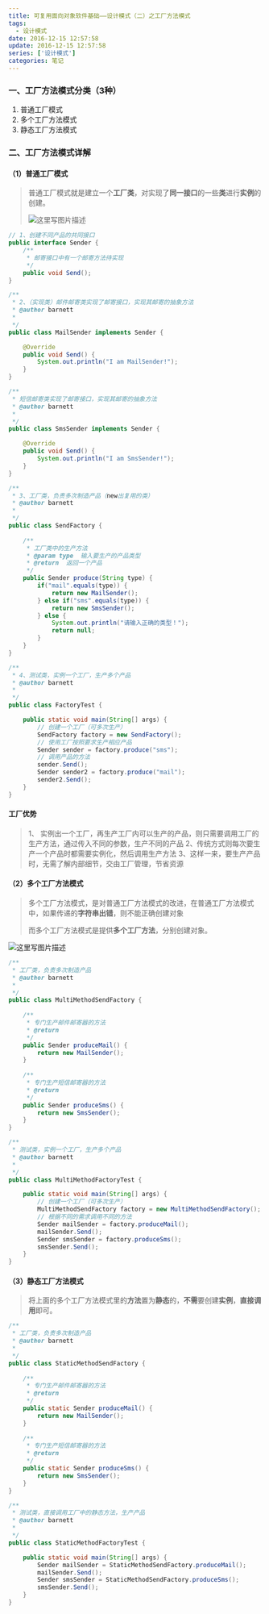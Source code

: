 ```yaml
---
title: 可复用面向对象软件基础——设计模式（二）之工厂方法模式
tags:
  - 设计模式
date: 2016-12-15 12:57:58
update: 2016-12-15 12:57:58
series: ['设计模式']
categories: 笔记
---
```


### 一、工厂方法模式分类（3种）

 1. 普通工厂模式
 2. 多个工厂方法模式
 3. 静态工厂方法模式
### 二、工厂方法模式详解
#### （1）普通工厂模式

> 普通工厂模式就是建立一个**工厂类**，对实现了**同一接口**的一些**类**进行**实例**的创建。
> 
> ![这里写图片描述](https://imgconvert.csdnimg.cn/aHR0cDovL2ltZy5ibG9nLmNzZG4ubmV0LzIwMTYxMjE1MTEyNDMwNDE2?x-oss-process=image/format,png)
```java
// 1、创建不同产品的共同接口
public interface Sender {
	/**
	 * 邮寄接口中有一个邮寄方法待实现
	 */
	public void Send();
}
```

```java
/**
 * 2、（实现类）邮件邮寄类实现了邮寄接口，实现其邮寄的抽象方法
 * @author barnett
 *
 */
public class MailSender implements Sender {

	@Override
	public void Send() {
		System.out.println("I am MailSender!");
	}
}
```

```java
/**
 * 短信邮寄类实现了邮寄接口，实现其邮寄的抽象方法
 * @author barnett
 *
 */
public class SmsSender implements Sender {

	@Override
	public void Send() {
		System.out.println("I am SmsSender!");
	}
}
```

```java
/**
 * 3、工厂类，负责多次制造产品（new出复用的类）
 * @author barnett
 *
 */
public class SendFactory {
	
	/**
	 * 工厂类中的生产方法
	 * @param type	输入要生产的产品类型
	 * @return	返回一个产品
	 */
	public Sender produce(String type) {
		if("mail".equals(type)) {
			return new MailSender();
		} else if("sms".equals(type)) {
			return new SmsSender();
		} else {
			System.out.println("请输入正确的类型！");
			return null;
		}
	}
}
```

```java
/**
 * 4、测试类，实例一个工厂，生产多个产品
 * @author barnett
 *
 */
public class FactoryTest {

	public static void main(String[] args) {
		// 创建一个工厂（可多次生产）
		SendFactory factory = new SendFactory();
		// 使用工厂按照要求生产相应产品
		Sender sender = factory.produce("sms");
		// 调用产品的方法
		sender.Send();
		Sender sender2 = factory.produce("mail");
		sender2.Send();
	}
}
```

#### 工厂优势
> 1、 实例出一个工厂，再生产工厂内可以生产的产品，则只需要调用工厂的生产方法，通过传入不同的参数，生产不同的产品
> 2、传统方式则每次要生产一个产品时都需要实例化，然后调用生产方法
> 3、这样一来，要生产产品时，无需了解内部细节，交由工厂管理，节省资源

#### （2）多个工厂方法模式

> 多个工厂方法模式，是对普通工厂方法模式的改进，在普通工厂方法模式中，如果传递的**字符串出错**，则不能正确创建对象
> 
> 而多个工厂方法模式是提供**多个工厂方法**，分别创建对象。

![这里写图片描述](https://imgconvert.csdnimg.cn/aHR0cDovL2ltZy5ibG9nLmNzZG4ubmV0LzIwMTYxMjE1MTE0MzM4ODk1?x-oss-process=image/format,png)

```java
/**
 * 工厂类，负责多次制造产品
 * @author barnett
 *
 */
public class MultiMethodSendFactory {
	
	/**
	 * 专门生产邮件邮寄器的方法
	 * @return
	 */
	public Sender produceMail() {
		return new MailSender();
	}
	
	/**
	 * 专门生产短信邮寄器的方法
	 * @return
	 */
	public Sender produceSms() {
		return new SmsSender();
	}
}
```

```java
/**
 * 测试类，实例一个工厂，生产多个产品
 * @author barnett
 *
 */
public class MultiMethodFactoryTest {

	public static void main(String[] args) {
		// 创建一个工厂（可多次生产）
		MultiMethodSendFactory factory = new MultiMethodSendFactory();
		// 根据不同的需求调用不同的方法
		Sender mailSender = factory.produceMail();
		mailSender.Send();
		Sender smsSender = factory.produceSms();
		smsSender.Send();
	}
}
```

#### （3）静态工厂方法模式

> 将上面的多个工厂方法模式里的**方法**置为**静态**的，**不需**要创建**实例**，**直接调用**即可。

```java
/**
 * 工厂类，负责多次制造产品
 * @author barnett
 *
 */
public class StaticMethodSendFactory {
	
	/**
	 * 专门生产邮件邮寄器的方法
	 * @return
	 */
	public static Sender produceMail() {
		return new MailSender();
	}
	
	/**
	 * 专门生产短信邮寄器的方法
	 * @return
	 */
	public static Sender produceSms() {
		return new SmsSender();
	}
}
```

```java
/**
 * 测试类，直接调用工厂中的静态方法，生产产品
 * @author barnett
 *
 */
public class StaticMethodFactoryTest {

	public static void main(String[] args) {
		Sender mailSender = StaticMethodSendFactory.produceMail();
		mailSender.Send();
		Sender smsSender = StaticMethodSendFactory.produceSms();
		smsSender.Send();
	}
}
```